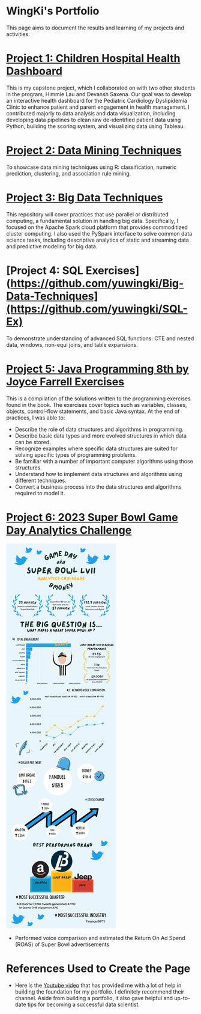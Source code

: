 # WingKi's Portfolio
This page aims to document the results and learning of my projects and activities.

# [Project 1: Children Hospital Health Dashboard](https://github.com/yuwingki/Children-Hospital-Dashboard)
This is my capstone project, which I collaborated on with two other students in the program, Himmie Lau and Devansh Saxena. Our goal was to develop an interactive health dashboard for the Pediatric Cardiology Dyslipidemia Clinic to enhance patient and parent engagement in health management. I contributed majorly to data analysis and data visualization, including developing data pipelines to clean raw de-identified patient data using Python, building the scoring system, and visualizing data using Tableau.

# [Project 2: Data Mining Techniques](https://github.com/yuwingki/IS6482-Data-Mining)
To showcase data mining techniques using R: classification, numeric prediction, clustering, and association rule mining.

# [Project 3: Big Data Techniques](https://github.com/yuwingki/Big-Data-Techniques)
This repository will cover practices that use parallel or distributed computing, a fundamental solution in handling big data. Specifically, I focused on the Apache Spark cloud platform that provides commoditized cluster computing. I also used the PySpark interface to solve common data science tasks, including descriptive analytics of static and streaming data and predictive modeling for big data.

# [Project 4: SQL Exercises](https://github.com/yuwingki/Big-Data-Techniques](https://github.com/yuwingki/SQL-Ex)
To demonstrate understanding of advanced SQL functions: CTE and nested data, windows, non-equi joins, and table expansions.

# [Project 5: Java Programming 8th by Joyce Farrell Exercises](https://github.com/yuwingki/Java-Programming-8th-Ex)
This is a compilation of the solutions written to the programming exercises found in the book. The exercises cover topics such as variables, classes, objects, control-flow statements, and basic Java syntax. At the end of practices, I was able to:
* Describe the role of data structures and algorithms in programming.
* Describe basic data types and more evolved structures in which data can be stored.
* Recognize examples where specific data structures are suited for solving specific types of programming problems.
* Be familiar with a number of important computer algorithms using those structures.
* Understand how to implement data structures and algorithms using different techniques.
* Convert a business process into the data structures and algorithms required to model it.

# [Project 6: 2023 Super Bowl Game Day Analytics Challenge](https://www.linkedin.com/posts/wingki-yu_about-two-months-ago-himmie-tszhim-lau-and-activity-7056703254834917376-OcD8?utm_source=share&utm_medium=member_desktop)
![](https://github.com/yuwingki/Portfolio/blob/main/image/1682449161974.jpeg)
* Performed voice comparison and estimated the Return On Ad Spend (ROAS) of Super Bowl advertisements

# References Used to Create the Page
* Here is the [Youtube video](https://www.youtube.com/watch?v=1aXk2RViq3c) that has provided me with a lot of help in building the foundation for my portfolio. I definitely recommend their channel. Aside from building a portfolio, it also gave helpful and up-to-date tips for becoming a successful data scientist.
